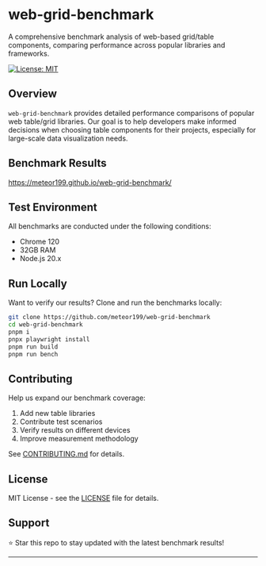 # **web-grid-benchmark**

A comprehensive benchmark analysis of web-based grid/table components, comparing performance across popular libraries and frameworks.

[![License: MIT](https://img.shields.io/badge/License-MIT-yellow.svg)](https://opensource.org/licenses/MIT)

## Overview

`web-grid-benchmark` provides detailed performance comparisons of popular web table/grid libraries. Our goal is to help developers make informed decisions when choosing table components for their projects, especially for large-scale data visualization needs.

## Benchmark Results

https://meteor199.github.io/web-grid-benchmark/

## Test Environment

All benchmarks are conducted under the following conditions:

- Chrome 120
- 32GB RAM
- Node.js 20.x

## Run Locally

Want to verify our results? Clone and run the benchmarks locally:

```bash
git clone https://github.com/meteor199/web-grid-benchmark
cd web-grid-benchmark
pnpm i
pnpx playwright install
pnpm run build
pnpm run bench
```

## Contributing

Help us expand our benchmark coverage:

1. Add new table libraries
2. Contribute test scenarios
3. Verify results on different devices
4. Improve measurement methodology

See [CONTRIBUTING.md](./CONTRIBUTING.md) for details.

## License

MIT License - see the [LICENSE](./LICENSE) file for details.

## Support

⭐ Star this repo to stay updated with the latest benchmark results!

---

